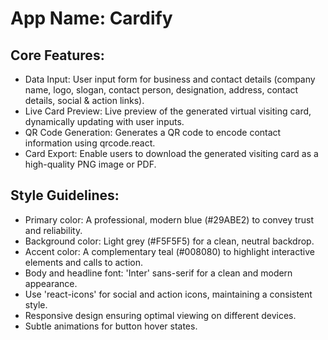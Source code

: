 # **App Name**: Cardify

## Core Features:

- Data Input: User input form for business and contact details (company name, logo, slogan, contact person, designation, address, contact details, social & action links).
- Live Card Preview: Live preview of the generated virtual visiting card, dynamically updating with user inputs.
- QR Code Generation: Generates a QR code to encode contact information using qrcode.react.
- Card Export: Enable users to download the generated visiting card as a high-quality PNG image or PDF.

## Style Guidelines:

- Primary color: A professional, modern blue (#29ABE2) to convey trust and reliability.
- Background color: Light grey (#F5F5F5) for a clean, neutral backdrop.
- Accent color: A complementary teal (#008080) to highlight interactive elements and calls to action.
- Body and headline font: 'Inter' sans-serif for a clean and modern appearance.
- Use 'react-icons' for social and action icons, maintaining a consistent style.
- Responsive design ensuring optimal viewing on different devices.
- Subtle animations for button hover states.